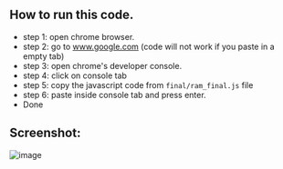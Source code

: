 ## How to run this code. 

- step 1: open  chrome browser.
- step 2: go to www.google.com (code will not work if you paste in a empty tab)
- step 3: open chrome's developer console.
- step 4: click on console tab
- step 5: copy the javascript code from `final/ram_final.js` file
- step 6: paste inside console tab and press enter.
- Done 

 ## Screenshot: 
![image](https://github.com/Ramrachai/echologyx-test/assets/47687976/907a8b56-9589-4358-abc3-a5f0aabfa4de)
